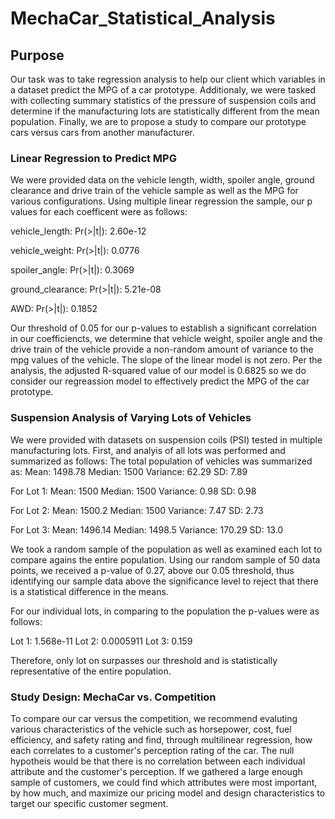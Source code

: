 # MechaCar_Statistical_Analysis

## Purpose
Our task was to take regression analysis to help our client which variables in a dataset predict the MPG of a car prototype.
Additionaly, we were tasked with collecting summary statistics of the pressure of suspension coils and determine if the manufacturing lots 
are statistically different from the mean population.  Finally, we are to propose a study to compare our prototype cars versus cars from another manufacturer.

### Linear Regression to Predict MPG
We were provided data on the vehicle length, width, spoiler angle, ground clearance and drive train of the vehicle sample as well as the MPG for various configurations.  Using multiple linear regression the sample, our p values for each coefficent were as follows:
   

vehicle_length:   Pr(>|t|):  2.60e-12

vehicle_weight:   Pr(>|t|):  0.0776 

spoiler_angle:    Pr(>|t|):  0.3069  

ground_clearance: Pr(>|t|):  5.21e-08

AWD:              Pr(>|t|):  0.1852    


Our threshold of 0.05 for our p-values to establish a significant correlation in our coefficiencts, we determine that vehicle weight, spoiler angle and the drive train of the vehicle provide a non-random amount of variance to the mpg values of the vehicle. The slope of the linear model is not zero.
Per the analysis, the adjusted R-squared value of our model is 0.6825 so we do consider our regreassion model to effectively predict the MPG of the car prototype.

### Suspension Analysis of Varying Lots of Vehicles
We were provided with datasets on suspension coils (PSI) tested in multiple manufacturing lots.  First, and analyis of all lots was performed and summarized as follows:
The total population of vehicles was summarized as:
Mean: 1498.78
Median: 1500
Variance: 62.29 
SD: 7.89

For Lot 1:
Mean: 1500
Median: 1500
Variance: 0.98
SD: 0.98
	
For Lot 2:
Mean: 1500.2
Median: 1500
Variance: 7.47
SD: 2.73

For Lot 3:
Mean: 1496.14
Median: 1498.5
Variance: 170.29
SD: 13.0

We took a random sample of the population as well as examined each lot to compare agains the entire population.
Using our random sample of 50 data points, we received a p-value of 0.27, above our 0.05 threshold, thus identifying our sample data above the significance level
to reject that there is a statistical difference in the means.

For our individual lots, in comparing to the population the p-values were as follows:

Lot 1:  1.568e-11
Lot 2:  0.0005911
Lot 3:   0.159

Therefore, only lot on surpasses our threshold and is statistically representative of the entire population.

### Study Design: MechaCar vs. Competition

To compare our car versus the competition, we recommend evaluting various characteristics of the vehicle such as horsepower, cost, fuel efficiency, and safety rating
and find, through multilinear regression, how each correlates to a customer's perception rating of the car.  The null hypotheis would be that there is no correlation between each individual attribute and the customer's perception.  If we gathered a large enough sample of customers, we could find which attributes were most important, by how much, and maximize our pricing model and design characteristics to target our specific customer segment.
